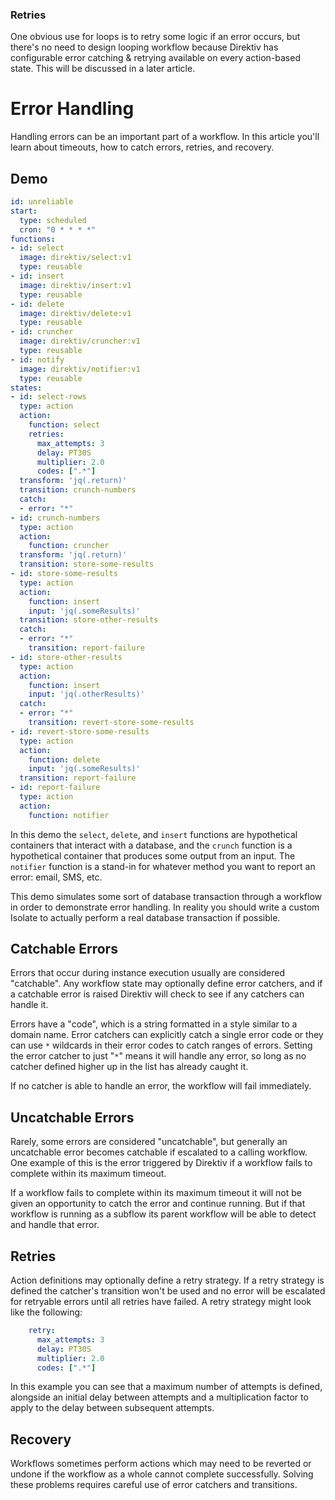 ### Retries

One obvious use for loops is to retry some logic if an error occurs, but there's no need to design looping workflow because Direktiv has configurable error catching & retrying available on every action-based state. This will be discussed in a later article.

# Error Handling


Handling errors can be an important part of a workflow. In this article you'll learn about timeouts, how to catch errors, retries, and recovery.

## Demo

```yaml
id: unreliable
start:
  type: scheduled
  cron: "0 * * * *"
functions:
- id: select
  image: direktiv/select:v1
  type: reusable
- id: insert
  image: direktiv/insert:v1
  type: reusable
- id: delete
  image: direktiv/delete:v1
  type: reusable
- id: cruncher
  image: direktiv/cruncher:v1
  type: reusable
- id: notify
  image: direktiv/notifier:v1
  type: reusable
states:
- id: select-rows
  type: action
  action:
    function: select
    retries:
      max_attempts: 3
      delay: PT30S
      multiplier: 2.0
      codes: [".*"]
  transform: 'jq(.return)'
  transition: crunch-numbers
  catch:
  - error: "*"
- id: crunch-numbers
  type: action
  action:
    function: cruncher
  transform: 'jq(.return)'
  transition: store-some-results
- id: store-some-results
  type: action
  action:
    function: insert
    input: 'jq(.someResults)'
  transition: store-other-results
  catch:
  - error: "*"
    transition: report-failure
- id: store-other-results
  type: action
  action:
    function: insert
    input: 'jq(.otherResults)'
  catch:
  - error: "*"
    transition: revert-store-some-results
- id: revert-store-some-results
  type: action
  action:
    function: delete
    input: 'jq(.someResults)'
  transition: report-failure
- id: report-failure
  type: action
  action:
    function: notifier
```

In this demo the `select`, `delete`, and `insert` functions are hypothetical containers that interact with a database, and the `crunch` function is a hypothetical container that produces some output from an input. The `notifier` function is a stand-in for whatever method you want to report an error: email, SMS, etc.

This demo simulates some sort of database transaction through a workflow in order to demonstrate error handling. In reality you should write a custom Isolate to actually perform a real database transaction if possible.

## Catchable Errors

Errors that occur during instance execution usually are considered "catchable". Any workflow state may optionally define error catchers, and if a catchable error is raised Direktiv will check to see if any catchers can handle it.

Errors have a "code", which is a string formatted in a style similar to a domain name. Error catchers can explicitly catch a single error code or they can use `*` wildcards in their error codes to catch ranges of errors. Setting the error catcher to just "`*`" means it will handle any error, so long as no catcher defined higher up in the list has already caught it.

If no catcher is able to handle an error, the workflow will fail immediately.

## Uncatchable Errors

Rarely, some errors are considered "uncatchable", but generally an uncatchable error becomes catchable if escalated to a calling workflow. One example of this is the error triggered by Direktiv if a workflow fails to complete within its maximum timeout.

If a workflow fails to complete within its maximum timeout it will not be given an opportunity to catch the error and continue running. But if that workflow is running as a subflow its parent workflow will be able to detect and handle that error.

## Retries

Action definitions may optionally define a retry strategy. If a retry strategy is defined the catcher's transition won't be used and no error will be escalated for retryable errors until all retries have failed. A retry strategy might look like the following:

```yaml
    retry:
      max_attempts: 3
      delay: PT30S
      multiplier: 2.0
      codes: [".*"]
```

In this example you can see that a maximum number of attempts is defined, alongside an initial delay between attempts and a multiplication factor to apply to the delay between subsequent attempts.

## Recovery

Workflows sometimes perform actions which may need to be reverted or undone if the workflow as a whole cannot complete successfully. Solving these problems requires careful use of error catchers and transitions.
